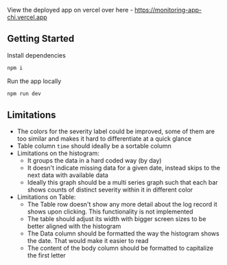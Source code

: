 View the deployed app on vercel over here - https://monitoring-app-chi.vercel.app

## Getting Started

Install dependencies

```bash
npm i
```

Run the app locally

```bash
npm run dev
```

## Limitations

- The colors for the severity label could be improved, some of them are too similar and makes it hard to differentiate at a quick glance
- Table column `time` should ideally be a sortable column
- Limitations on the histogram:
  - It groups the data in a hard coded way (by day)
  - It doesn't indicate missing data for a given date, instead skips to the next data with available data
  - Ideally this graph should be a multi series graph such that each bar shows counts of distinct severity within it in different color 
- Limitations on Table:
  - The Table row doesn't show any more detail about the log record it shows upon clicking. This functionality is not implemented
  - The table should adjust its width with bigger screen sizes to be better aligned with the histogram
  - The Data column should be formatted the way the histogram shows the date. That would make it easier to read
  - The content of the body column should be formatted to capitalize the first letter
